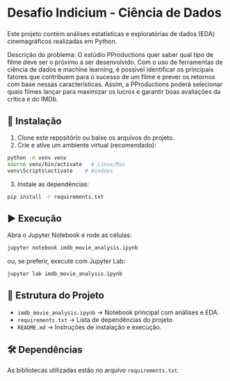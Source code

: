 # Desafio Indicium - Ciência de Dados
### 
Este projeto contém análises estatísticas e exploratórias de dados (EDA) cinemagráficos realizadas em Python. 

Descrição do problema: O estúdio PProductions quer saber qual tipo de filme deve ser o próximo a ser desenvolvido. Com o uso de ferramentas de ciência de dados e machine learning, é possível identificar os principais fatores que contribuem para o sucesso de um filme e prever os retornos com base nessas características. Assim, a PProductions poderá selecionar quais filmes lançar para maximizar os lucros e garantir boas avaliações da crítica e do IMDb.

## 🚀 Instalação

1. Clone este repositório ou baixe os arquivos do projeto.
2. Crie e ative um ambiente virtual (recomendado):

```bash
python -m venv venv
source venv/bin/activate   # Linux/Mac
venv\Scripts\activate    # Windows
```

3. Instale as dependências:

```bash
pip install -r requirements.txt
```

## ▶️ Execução

Abra o Jupyter Notebook e rode as células:

```bash
jupyter notebook imdb_movie_analysis.ipynb
```

ou, se preferir, execute com Jupyter Lab:

```bash
jupyter lab imdb_movie_analysis.ipynb
```

## 📂 Estrutura do Projeto

- `imdb_movie_analysis.ipynb` → Notebook principal com análises e EDA.
- `requirements.txt` → Lista de dependências do projeto.
- `README.md` → Instruções de instalação e execução.

## 🛠️ Dependências

As bibliotecas utilizadas estão no arquivo `requirements.txt`.
